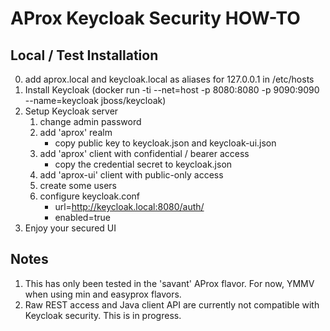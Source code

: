 # AProx Keycloak Security HOW-TO

## Local / Test Installation

0. add aprox.local and keycloak.local as aliases for 127.0.0.1 in /etc/hosts
1. Install Keycloak (docker run -ti --net=host -p 8080:8080 -p 9090:9090 --name=keycloak jboss/keycloak)
2. Setup Keycloak server
    1. change admin password
    2. add 'aprox' realm
        - copy public key to keycloak.json and keycloak-ui.json
    3. add 'aprox' client with confidential / bearer access
        - copy the credential secret to keycloak.json
    4. add 'aprox-ui' client with public-only access
    5. create some users
    6. configure keycloak.conf
        - url=http://keycloak.local:8080/auth/
        - enabled=true
3. Enjoy your secured UI

## Notes

1. This has only been tested in the 'savant' AProx flavor. For now, YMMV when using min and easyprox flavors.
2. Raw REST access and Java client API are currently not compatible with Keycloak security. This is in progress.
